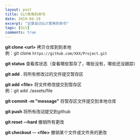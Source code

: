 ```yaml
---
layout: post
title: Git常用的命令
date: 2019-04-19
excerpt: "记录自己Git常用的命令"
tags: [Git]
comments: true
---
```


**git clone &lt;url&gt;**  拷贝仓库到到本地  
例：git clone `https://github.com/XXX/Project.git`

**git status**  查看库状态（查看哪些暂存了，哪些没有，哪些还没跟踪）

**git add .** 将所有修改过的文件提交暂存区

**git add &lt;file&gt;** 将文件修改提交到暂存区  
例：git add ./assets/file

**git commit -m &quot;message&quot;**  将暂存区文件提交到本地仓库

**git push**  将所有改动提交到github

**git reset -–hard** 撤销所有更改

**git checkout \-\- &lt;file&gt;** 撤销某个文件或文件夹的更改